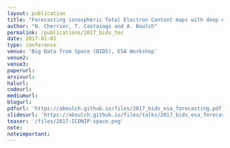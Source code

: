 ```yaml
---
layout: publication
title: "Forecasting ionospheric Total Electron Content maps with deep neural networks"
author: "N. Cherrier, T. Castaings and A. Boulch"
permalink: /publications/2017_bids_tec
date: 2017-01-01
type: conference
venue: 'Big Data from Space (BIDS), ESA Workshop'
venue2: 
venue3:
paperurl: 
arxivurl: 
halurl: 
codeurl: 
mediumurl: 
blogurl: 
pdfurl: 'https://aboulch.github.io/files/2017_bids_esa_forecasting.pdf'
slidesurl: 'https://aboulch.github.io/files/talks/2017_bids_esa_forecasting_slides.pdf'
teaser: '/files/2017-ICONIP-space.png'
note:
noteimportant: 
---				
```

			
